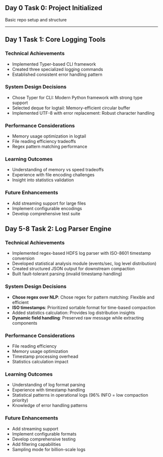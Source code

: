 ## Day 0 Task 0: Project Initialized  
Basic repo setup and structure

---
## Day 1 Task 1: Core Logging Tools
### Technical Achievements
- Implemented Typer-based CLI framework
- Created three specialized logging commands
- Established consistent error handling pattern

### System Design Decisions
- Chose Typer for CLI: Modern Python framework with strong type support
- Selected deque for logtail: Memory-efficient circular buffer
- Implemented UTF-8 with error replacement: Robust character handling

### Performance Considerations
- Memory usage optimization in logtail
- File reading efficiency tradeoffs
- Regex pattern matching performance

### Learning Outcomes
- Understanding of memory vs speed tradeoffs
- Experience with file encoding challenges
- Insight into statistics validation

### Future Enhancements
- Add streaming support for large files
- Implement configurable encodings
- Develop comprehensive test suite

## Day 5-8 Task 2: Log Parser Engine
### Technical Achievements
- Implemented regex-based HDFS log parser with ISO-8601 timestamp conversion
- Developed statistical analysis module (events/sec, log level distribution)
- Created structured JSON output for downstream compaction
- Built fault-tolerant parsing (invalid timestamp handling)

### System Design Decisions
- **Chose regex over NLP**: Chose regex for pattern matching: Flexible and efficient
- **ISO timestamps**: Prioritized sortable format for time-based compaction
- Added statistics calculation: Provides log distribution insights
- **Dynamic field handling**: Preserved raw message while extracting components

### Performance Considerations
- File reading efficiency
- Memory usage optimization
- Timestamp processing overhead
- Statistics calculation impact

### Learning Outcomes
- Understanding of log format parsing
- Experience with timestamp handling
- Statistical patterns in operational logs (96% INFO = low compaction priority)
- Knowledge of error handling patterns

### Future Enhancements
- Add streaming support
- Implement configurable formats
- Develop comprehensive testing
- Add filtering capabilities
- Sampling mode for billion-scale logs